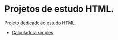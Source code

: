 
# Projetos de estudo HTML. 
 Projeto dedicado ao estudo HTML.
- [Calculadora simples](Calculadora/).
